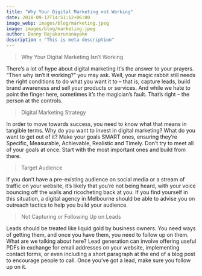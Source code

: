 ```yaml
---
title: "Why Your Digital Marketing not Working"
date: 2018-09-12T14:51:12+06:00
image_webp: images/blog/marketing.jpeg
image: images/blog/marketing.jpeg
author: Danny Rajakarunanayake
description : "This is meta description"
---
```


> Why Your Digital Marketing Isn’t Working

There’s a lot of hype about digital marketing It’s the answer to your prayers. “Then why isn’t it working?” you may ask. Well, your magic rabbit still needs the right conditions to do what you want it to – that is, capture leads, build brand awareness and sell your products or services. And while we hate to point the finger here, sometimes it’s the magician’s fault. That’s right ­­– the person at the controls. 

> Digital Marketing Strategy

In order to move towards success, you need to know what that means in tangible terms. Why do you want to invest in digital marketing? What do you want to get out of it? Make your goals SMART ones, ensuring they’re Specific, Measurable, Achievable, Realistic and Timely. Don’t try to meet all of your goals at once. Start with the most important ones and build from there.

> Target Audience

If you don’t have a pre-existing audience on social media or a stream of traffic on your website, it’s likely that you’re not being heard, with your voice bouncing off the walls and ricocheting back at you. If you find yourself in this situation, a digital agency in Melbourne should be able to advise you on outreach tactics to help you build your audience.

> Not Capturing or Following Up on Leads

Leads should be treated like liquid gold by business owners. You need ways of getting them, and once you have them, you need to follow up on them. What are we talking about here? Lead generation can involve offering useful PDFs in exchange for email addresses on your website, implementing contact forms, or even including a short paragraph at the end of a blog post to encourage people to call. Once you’ve got a lead, make sure you follow up on it.